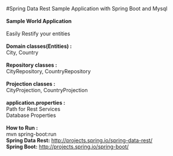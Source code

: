 #Spring Data Rest Sample Application with Spring Boot and Mysql<br />
<br />
**Sample World Application**<br />
<br />
Easily Restify your entities<br />
<br />
**Domain classes(Entities) :**<br />
City, Country<br />
<br />
**Repository classes :**<br />
CityRepository, CountryRepository<br />
<br />
**Projection classes :**<br />
CityProjection, CountryProjection<br />
<br />
**application.properties :**<br />
Path for Rest Services<br />
Database Properties<br />
<br />
**How to Run :**<br />
mvn spring-boot:run<br />
**Spring Data Rest:** http://projects.spring.io/spring-data-rest/<br />
**Spring Boot:** http://projects.spring.io/spring-boot/<br />
<br />



